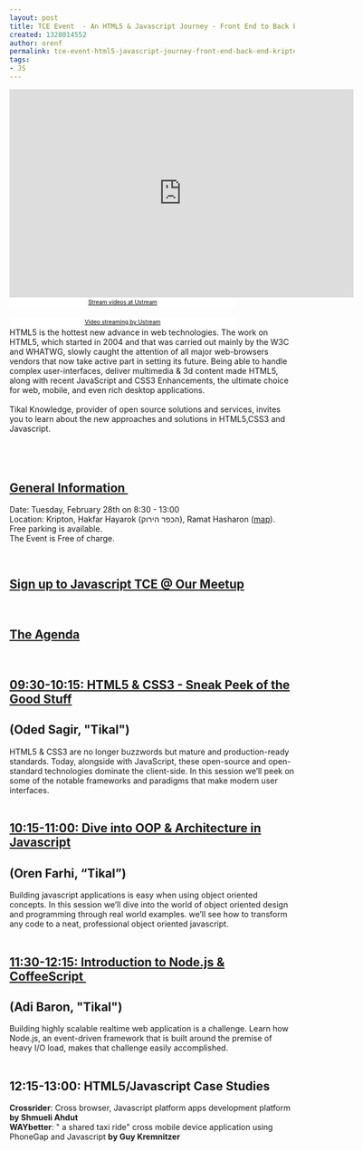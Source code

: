 ```yaml
---
layout: post
title: TCE Event  - An HTML5 & Javascript Journey - Front End to Back End @Kripton
created: 1328014552
author: orenf
permalink: tce-event-html5-javascript-journey-front-end-back-end-kripton
tags:
- JS
---
```

<div><iframe width="608" scrolling="no" height="368" frameborder="0" style="border: 0px none transparent;" src="http://www.ustream.tv/embed/10310111"></iframe><br />
<a target="_blank" style="padding: 2px 0px 4px; width: 400px; background: #ffffff; display: block; color: #000000; font-weight: normal; font-size: 10px; text-decoration: underline; text-align: center;" href="http://www.ustream.tv/">Stream videos at Ustream</a><br />
<a target="_blank" style="padding: 2px 0px 4px; width: 400px; background: #ffffff; display: block; color: #000000; font-weight: normal; font-size: 10px; text-decoration: underline; text-align: center;" href="http://www.ustream.tv/">Video streaming by Ustream</a></div>
<div>HTML5 is the hottest new advance in web technologies. The work on HTML5, which started in 2004 and that was carried out mainly by the W3C and WHATWG, slowly caught the attention of all major web-browsers vendors that now take active part in setting its future. Being able to handle complex user-interfaces, deliver multimedia &amp; 3d content made HTML5, along with recent JavaScript and CSS3&nbsp;Enhancements, the ultimate choice for web, mobile, and even rich desktop applications.</div>
<div>&nbsp;</div>
<div>Tikal Knowledge, provider of open source solutions and services, invites you to learn about the new approaches and solutions in HTML5,CSS3 and Javascript.</div>
<h2>&nbsp;</h2>
<h2><u><a name="signup">General Information</a>&nbsp;</u></h2>
<div>Date: Tuesday, February 28th on 8:30 - 13:00</div>
<div>Location:&nbsp;Kripton, Hakfar Hayarok (הכפר הירוק), Ramat Hasharon (<a href="http://maps.google.com/maps?f=q&amp;source=s_q&amp;hl=he&amp;geocode=&amp;q=Kripton,+Hakfar+Hayarok,+Ramat+Hasharon&amp;aq=&amp;sll=37.0625,-95.677068&amp;sspn=55.543096,79.013672&amp;vpsrc=0&amp;ie=UTF8&amp;hq=Kripton,&amp;hnear=%D7%94%D7%9B%D7%A4%D7%A8+%D7%94%D7%99%D7%A8%D7%95%D7%A7,+%D7%A8%D7%9E%D7%AA+%D7%94%D7%A9%D7%A8%D7%95%D7%9F,+%D7%99%D7%A9%D7%A8%D7%90%D7%9C&amp;t=m&amp;z=17&amp;iwloc=A&amp;cid=17280903780115585190">map</a>).</div>
<div>Free parking is available.</div>
<div>The Event is Free of charge.</div>
<p>&nbsp;</p>
<h2><a href="http://www.meetup.com/Tikal-TCE/events/50528382/"><u>Sign up to Javascript TCE @ Our Meetup</u></a></h2>
<p>&nbsp;</p>
<h2><a name="agenda"><u>The Agenda</u></a></h2>
<p>&nbsp;</p>
<h2><a href="http://www.tikalk.com/javascript/html5-css3-sneak-peek-good-stuff">09:30-10:15:&nbsp;HTML5 &amp; CSS3 - Sneak Peek of the Good Stuff</a></h2>
<h2>(Oded Sagir, &quot;Tikal&quot;)</h2>
<div>HTML5 &amp; CSS3 are no longer buzzwords but mature and production-ready standards. Today, alongside with JavaScript, these open-source and open-standard technologies dominate the client-side. In this session we&rsquo;ll peek on some of the notable frameworks and paradigms that make modern user interfaces.</div>
<div>&nbsp;</div>
<h2><a href="http://www.tikalk.com/javascript/dive-oop-architecture-js">10:15-11:00: Dive into OOP &amp; Architecture in Javascript</a></h2>
<h2>(Oren Farhi, &ldquo;Tikal&rdquo;)</h2>
<div>Building javascript applications is easy when using object oriented concepts. In this session we&rsquo;ll dive into the world of object oriented design and programming through real world examples. we&rsquo;ll see how to transform any code to a neat, professional object oriented javascript.&nbsp;</div>
<div>&nbsp;</div>
<h2><a href="http://www.tikalk.com/javascript/introduction-nodejs-coffeescript">11:30-12:15: Introduction to Node.js &amp; CoffeeScript&nbsp;</a></h2>
<h2>(Adi Baron, &quot;Tikal&quot;)</h2>
<div>Building highly scalable realtime web application is a challenge. Learn how Node.js, an event-driven framework that is built around the premise of heavy I/O load, makes that challenge easily accomplished.</div>
<div>&nbsp;</div>
<h2>12:15-13:00: HTML5/Javascript Case Studies</h2>
<div><strong>Crossrider</strong>: Cross browser, Javascript platform apps development platform <strong>by Shmueli Ahdut</strong><br />
<strong>WAYbetter</strong>: &quot; a shared taxi ride&quot; cross mobile device application using PhoneGap and Javascript <strong>by Guy Kremnitzer</strong></div>
